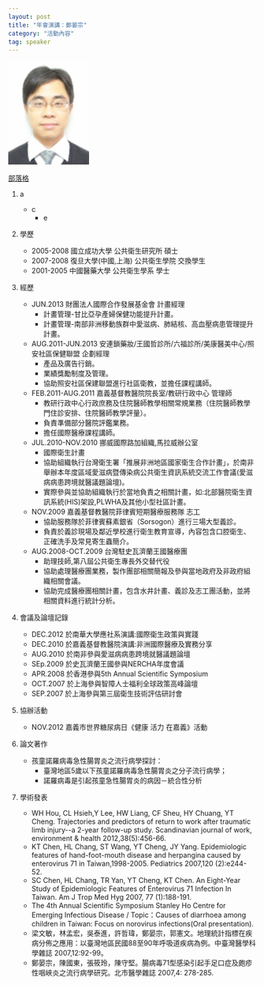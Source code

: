 ```yaml
---
layout: post
title: "年會演講：鄭晏宗"
category: "活動內容"
tag: speaker
---
```

![鄭晏宗](/assets/zhengyanzong)

[部落格](yantzong.blogspot.com)

1. a
    - c
        - e

1. 學歷
    - 2005-2008 國立成功大學 公共衛生研究所 碩士
    - 2007-2008 復旦大學(中國,上海) 公共衛生學院 交換學生
    - 2001-2005 中國醫藥大學 公共衛生學系 學士
2. 經歷
    - JUN.2013 財團法人國際合作發展基金會 計畫經理
        - 計畫管理-甘比亞孕產婦保健功能提升計畫。
        - 計畫管理-南部非洲移動族群中愛滋病、肺結核、高血壓病患管理提升計畫。
    - AUG.2011-JUN.2013 安連鎖藥妝/王國哲診所/六福診所/美康醫美中心/照安社區保健聯盟 企劃經理
        - 產品及廣告行銷。
        - 業績獎勵制度及管理。
        - 協助照安社區保建聯盟進行社區衛教，並擔任課程講師。
    - FEB.2011-AUG.2011 嘉義基督教醫院院長室/教研行政中心 管理師
        - 教研行政中心行政庶務及住院醫師教學相關常規業務（住院醫師教學門住診安排、住院醫師教學評量）。
        - 負責準備部分醫院評鑑業務。
        - 擔任國際醫療課程講師。
    - JUL.2010-NOV.2010 挪威國際路加組織,馬拉威辦公室
        - 國際衛生計畫
        - 協助組織執行台灣衛生署「推展非洲地區國家衛生合作計畫」，於南非舉辦本年度區域愛滋病暨傳染病公共衛生資訊系統交流工作會議(愛滋病病患跨境就醫議題論壇)。
        - 實際參與並協助組織執行於當地負責之相關計畫，如:北部醫院衛生資訊系統(HIS)架設,PLWHA及其他小型社區計畫。
    - NOV.2009 嘉義基督教醫院菲律賓短期醫療服務隊 志工
        - 協助服務隊於菲律賓蘇素銀省（Sorsogon）進行三場大型義診。
        - 負責於義診現場及鄰近學校進行衛生教育宣導，內容包含口腔衛生、正確洗手及常見寄生蟲簡介。
    - AUG.2008-OCT.2009 台灣駐史瓦濟蘭王國醫療團
        - 助理技師,第八屆公共衛生專長外交替代役
        - 協助處理醫療團業務，製作團部相關簡報及參與當地政府及非政府組織相關會議。
        - 協助完成醫療團相關計畫，包含水井計畫、義診及志工團活動，並將相關資料進行統計分析。
3. 會議及論壇記錄
    - DEC.2012 於南華大學應社系演講:國際衛生政策與實踐
    - DEC.2010 於嘉義基督教醫院演講:非洲國際醫療及實務分享
    - AUG.2010 於南非參與愛滋病病患跨境就醫議題論壇
    - SEp.2009 於史瓦濟蘭王國參與NERCHA年度會議
    - APR.2008 於香港參與5th Annual Scientific Symposium
    - OCT.2007 於上海參與智障人士福利全球政策高峰論壇
    - SEP.2007 於上海參與第三屆衛生技術評估研討會
4. 協辦活動
    - NOV.2012 嘉義市世界糖尿病日《健康 活力 在嘉義》活動
5. 論文著作
    - 孩童諾羅病毒急性腸胃炎之流行病學探討：
        - 臺灣地區5歲以下孩童諾羅病毒急性腸胃炎之分子流行病學；
        - 諾羅病毒是引起孩童急性腸胃炎的病因－統合性分析
6. 學術發表
    - WH Hou, CL Hsieh,Y Lee, HW Liang, CF Sheu, HY Chuang, YT Cheng. Trajectories and predictors of return to work after traumatic limb injury--a 2-year follow-up study. Scandinavian journal of work, environment & health 2012,38(5):456-66.
    - KT Chen, HL Chang, ST Wang, YT Cheng, JY Yang. Epidemiologic features of hand-foot-mouth disease and herpangina caused by enterovirus 71 in Taiwan,1998-2005. Pediatrics 2007,120 (2):e244-52.
    - SC Chen, HL Chang, TR Yan, YT Cheng, KT Chen. An Eight-Year Study of Epidemiologic Features of Enterovirus 71 Infection In Taiwan. Am J Trop Med Hyg 2007, 77 (1):188-191.
    - The 4th Annual Scientific Symposium Stanley Ho Centre for Emerging Infectious Disease / Topic：Causes of diarrhoea among children in Taiwan: Focus on norovirus infections(Oral presentation).
    - 梁文敏，林孟宏，吳泰進，許哲瑋，鄭晏宗，郭憲文。地理統計指標在疾病分佈之應用：以臺灣地區民國88至90年呼吸道疾病為例。中臺灣醫學科學雜誌 2007,12:92-99。
    - 鄭晏宗，陳國東，張筱玲，陳守堅。腸病毒71型感染引起手足口症及皰疹性咽峽炎之流行病學研究。北市醫學雜誌 2007,4: 278-285.
